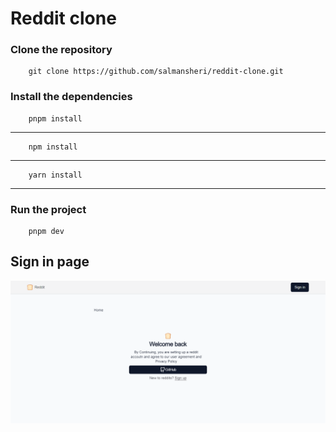 # Reddit clone 


### Clone the repository 
```command 
    git clone https://github.com/salmansheri/reddit-clone.git

```

### Install the dependencies 
```command
    pnpm install 

```
---
```command
    npm install 

```

---
```command
    yarn install 

```
---


### Run the project 

```command
    pnpm dev

```

## Sign in page 

![Alt text](images/signin.png)